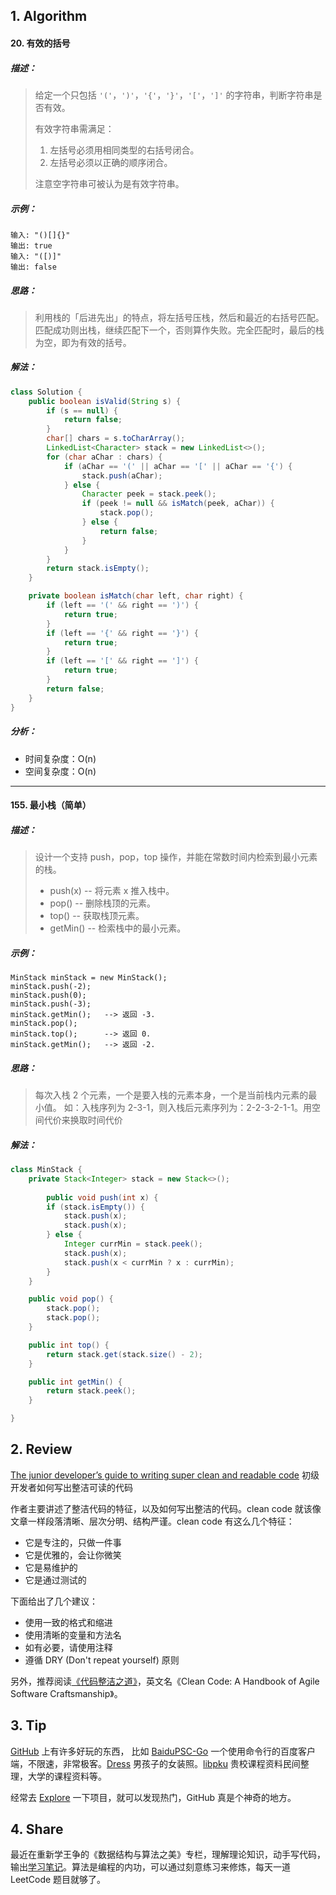 ## 1. Algorithm

#### 20. 有效的括号

##### 描述：

> 给定一个只包括 `'('`，`')'`，`'{'`，`'}'`，`'['`，`']'` 的字符串，判断字符串是否有效。
>
> 有效字符串需满足：
>
> 1. 左括号必须用相同类型的右括号闭合。
> 2. 左括号必须以正确的顺序闭合。
>
> 注意空字符串可被认为是有效字符串。

##### 示例：

```properties
输入: "()[]{}"
输出: true
输入: "([)]"
输出: false
```

##### 思路：

> 利用栈的「后进先出」的特点，将左括号压栈，然后和最近的右括号匹配。匹配成功则出栈，继续匹配下一个，否则算作失败。完全匹配时，最后的栈为空，即为有效的括号。

##### 解法：

```java
class Solution {
    public boolean isValid(String s) {
        if (s == null) {
            return false;
        }
        char[] chars = s.toCharArray();
        LinkedList<Character> stack = new LinkedList<>();
        for (char aChar : chars) {
            if (aChar == '(' || aChar == '[' || aChar == '{') {
                stack.push(aChar);
            } else {
                Character peek = stack.peek();
                if (peek != null && isMatch(peek, aChar)) {
                    stack.pop();
                } else {
                    return false;
                }
            }
        }
        return stack.isEmpty();
    }

    private boolean isMatch(char left, char right) {
        if (left == '(' && right == ')') {
            return true;
        }
        if (left == '{' && right == '}') {
            return true;
        }
        if (left == '[' && right == ']') {
            return true;
        }
        return false;
    }
}
```

##### 分析：

- 时间复杂度：O(n)
- 空间复杂度：O(n)

-----

#### 155. 最小栈（简单）

##### 描述：

> 设计一个支持 push，pop，top 操作，并能在常数时间内检索到最小元素的栈。
> - push(x) -- 将元素 x 推入栈中。
> - pop() -- 删除栈顶的元素。
> - top() -- 获取栈顶元素。
> - getMin() -- 检索栈中的最小元素。

##### 示例：

```properties
MinStack minStack = new MinStack();
minStack.push(-2);
minStack.push(0);
minStack.push(-3);
minStack.getMin();   --> 返回 -3.
minStack.pop();
minStack.top();      --> 返回 0.
minStack.getMin();   --> 返回 -2.
```

##### 思路：

>   每次入栈 2 个元素，一个是要入栈的元素本身，一个是当前栈内元素的最小值。
>   如：入栈序列为 2-3-1，则入栈后元素序列为：2-2-3-2-1-1。用空间代价来换取时间代价

##### 解法：

```java
class MinStack {
    private Stack<Integer> stack = new Stack<>();
    
 		public void push(int x) {
        if (stack.isEmpty()) {
            stack.push(x);
            stack.push(x);
        } else {
            Integer currMin = stack.peek();
            stack.push(x);
            stack.push(x < currMin ? x : currMin);
        }
    }

    public void pop() {
        stack.pop();
        stack.pop();
    }

    public int top() {
        return stack.get(stack.size() - 2);
    }

    public int getMin() {
        return stack.peek();
    }

}
```

## 2. Review

[The junior developer’s guide to writing super clean and readable code](https://medium.freecodecamp.org/the-junior-developers-guide-to-writing-super-clean-and-readable-code-cd2568e08aae) 初级开发者如何写出整洁可读的代码

作者主要讲述了整洁代码的特征，以及如何写出整洁的代码。clean code 就该像文章一样段落清晰、层次分明、结构严谨。clean code 有这么几个特征：

- 它是专注的，只做一件事
- 它是优雅的，会让你微笑
- 它是易维护的
- 它是通过测试的

下面给出了几个建议：

- 使用一致的格式和缩进
- 使用清晰的变量和方法名
- 如有必要，请使用注释
- 遵循 DRY (Don't repeat yourself) 原则

另外，推荐阅读[《代码整洁之道》](https://book.douban.com/subject/4199741/)，英文名《Clean Code: A Handbook of Agile Software Craftsmanship》。

## 3. Tip

[GitHub](https://github.com) 上有许多好玩的东西， 比如 [BaiduPSC-Go](https://github.com/iikira/BaiduPCS-Go) 一个使用命令行的百度客户端，不限速，非常极客。[Dress](https://github.com/komeiji-satori/Dress) 男孩子的女装照。[libpku](https://github.com/lib-pku/libpku) 贵校课程资料民间整理，大学的课程资料等。

经常去 [Explore](https://github.com/explore) 一下项目，就可以发现热门，GitHub 真是个神奇的地方。

## 4. Share

最近在重新学王争的《数据结构与算法之美》专栏，理解理论知识，动手写代码，输出[学习笔记](https://www.jianshu.com/nb/36205336)。算法是编程的内功，可以通过刻意练习来修炼，每天一道 LeetCode 题目就够了。
